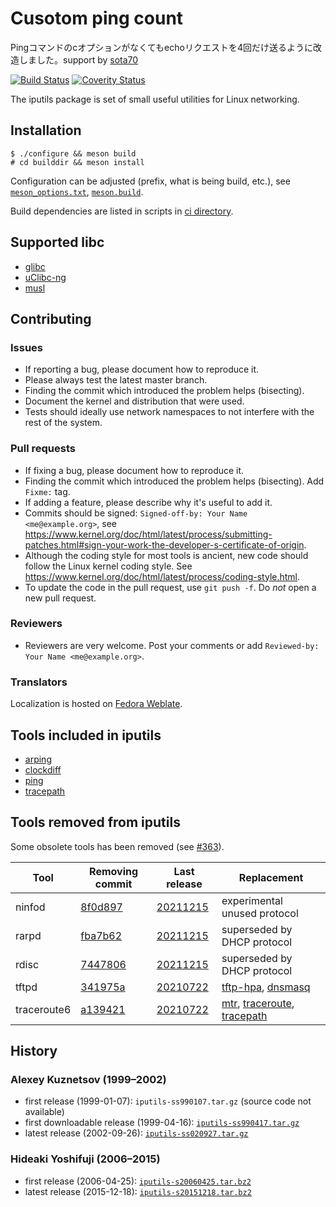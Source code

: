 # Cusotom ping count
Pingコマンドのcオプションがなくてもechoリクエストを4回だけ送るように改造しました。support by [sota70](https://github.com/sota70)





[![Build Status](https://github.com/iputils/iputils/actions/workflows/ci.yml/badge.svg)](https://github.com/iputils/iputils/actions/workflows/ci.yml)
[![Coverity Status](https://scan.coverity.com/projects/1944/badge.svg?flat=1)](https://scan.coverity.com/projects/1944)

The iputils package is set of small useful utilities for Linux networking.

## Installation
```
$ ./configure && meson build
# cd builddir && meson install
```

Configuration can be adjusted (prefix, what is being build, etc.), see
[`meson_options.txt`](https://github.com/iputils/iputils/blob/master/meson.build),
[`meson.build`](https://github.com/iputils/iputils/blob/master/meson.build).

Build dependencies are listed in scripts in
[ci directory](https://github.com/iputils/iputils/tree/master/ci).

## Supported libc
- [glibc](https://www.gnu.org/software/libc/)
- [uClibc-ng](https://uclibc-ng.org/)
- [musl](https://musl.libc.org/)

## Contributing
### Issues
* If reporting a bug, please document how to reproduce it.
* Please always test the latest master branch.
* Finding the commit which introduced the problem helps (bisecting).
* Document the kernel and distribution that were used.
* Tests should ideally use network namespaces to not interfere with the rest of the system.

### Pull requests
* If fixing a bug, please document how to reproduce it.
* Finding the commit which introduced the problem helps (bisecting). Add `Fixme:` tag.
* If adding a feature, please describe why it's useful to add it.
* Commits should be signed: `Signed-off-by: Your Name <me@example.org>`, see
https://www.kernel.org/doc/html/latest/process/submitting-patches.html#sign-your-work-the-developer-s-certificate-of-origin.
* Although the coding style for most tools is ancient, new code should follow the Linux kernel coding style.
See https://www.kernel.org/doc/html/latest/process/coding-style.html.
* To update the code in the pull request, use `git push -f`. Do *not* open a new pull request.

### Reviewers
* Reviewers are very welcome. Post your comments or add `Reviewed-by: Your Name <me@example.org>`.

### Translators
Localization is hosted on [Fedora Weblate](https://translate.fedoraproject.org/projects/iputils/iputils/).

## Tools included in iputils
- [arping](https://github.com/iputils/iputils/blob/master/arping.c)
- [clockdiff](https://github.com/iputils/iputils/blob/master/clockdiff.c)
- [ping](https://github.com/iputils/iputils/tree/master/ping)
- [tracepath](https://github.com/iputils/iputils/blob/master/tracepath.c)

## Tools removed from iputils
Some obsolete tools has been removed (see
[#363](https://github.com/iputils/iputils/issues/363)).

| Tool | Removing commit | Last release | Replacement
| ---- | --------------- | ------------ | -----------
| ninfod | [8f0d897](https://github.com/iputils/iputils/commit/8f0d897) | [20211215](https://github.com/iputils/iputils/releases/tag/20211215) | experimental unused protocol
| rarpd | [fba7b62](https://github.com/iputils/iputils/commit/fba7b62) | [20211215](https://github.com/iputils/iputils/releases/tag/20211215) | superseded by DHCP protocol
| rdisc | [7447806](https://github.com/iputils/iputils/commit/7447806) | [20211215](https://github.com/iputils/iputils/releases/tag/20211215) | superseded by DHCP protocol
| tftpd | [341975a](https://github.com/iputils/iputils/commit/341975ab9c8d196b2a0d7af78a5ddea497495089) | [20210722](https://github.com/iputils/iputils/releases/tag/20210722) | [tftp-hpa](https://git.kernel.org/pub/scm/network/tftp/tftp-hpa.git), [dnsmasq](https://thekelleys.org.uk/dnsmasq/doc.html)
| traceroute6 | [a139421](https://github.com/iputils/iputils/commit/a1394212fd4b3e3259104467d9861909961b219e) | [20210722](https://github.com/iputils/iputils/releases/tag/20210722) | [mtr](https://www.bitwizard.nl/mtr/), [traceroute](http://traceroute.sourceforge.net/), [tracepath](https://github.com/iputils/iputils/blob/master/tracepath.c)

## History
### Alexey Kuznetsov (1999–2002)
- first release (1999-01-07): `iputils-ss990107.tar.gz` (source code not available)
- first downloadable release (1999-04-16): [`iputils-ss990417.tar.gz`](http://ftp.icm.edu.pl/packages/linux-iproute/ip-routing/iputils-ss990417.tar.gz)
- latest release (2002-09-26): [`iputils-ss020927.tar.gz`](http://ftp.icm.edu.pl/packages/linux-iproute/ip-routing/iputils-ss020927.tar.gz)

### Hideaki Yoshifuji (2006–2015)
- first release (2006-04-25): [`iputils-s20060425.tar.bz2`](http://www.skbuff.net/iputils/iputils-s20060425.tar.bz2)
- latest release (2015-12-18): [`iputils-s20151218.tar.bz2`](http://www.skbuff.net/iputils/iputils-s20151218.tar.bz2)

<!-- vim: set tw=80: -->
